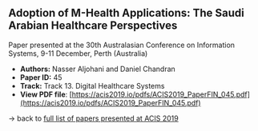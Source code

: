 ## Adoption of M-Health Applications: The Saudi Arabian Healthcare Perspectives

Paper presented at the 30th Australasian Conference on Information Systems, 9-11 December, Perth (Australia)
- **Authors:** Nasser Aljohani and Daniel Chandran
- **Paper ID:** 45
- **Track:** Track 13. Digital Healthcare Systems
- **View PDF file**: [https://acis2019.io/pdfs/ACIS2019_PaperFIN_045.pdf](https://acis2019.io/pdfs/ACIS2019_PaperFIN_045.pdf)

&rarr; back to [full list of papers presented at ACIS 2019](https://acis2019.io/)